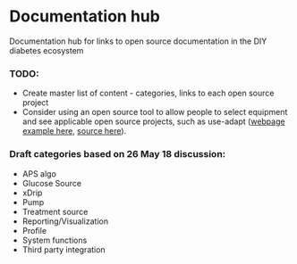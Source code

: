 # Documentation hub

Documentation hub for links to open source documentation in the DIY diabetes ecosystem

### TODO:
* Create master list of content - categories, links to each open source project
* Consider using an open source tool to allow people to select equipment and see applicable open source projects, such as use-adapt ([webpage example here](https://use-adapt.github.io/), [source here](https://github.com/use-adapt/adapt)).

### Draft categories based on 26 May 18 discussion:
* APS algo
* Glucose Source
* xDrip
* Pump 
* Treatment source
* Reporting/Visualization
* Profile
* System functions
* Third party integration
